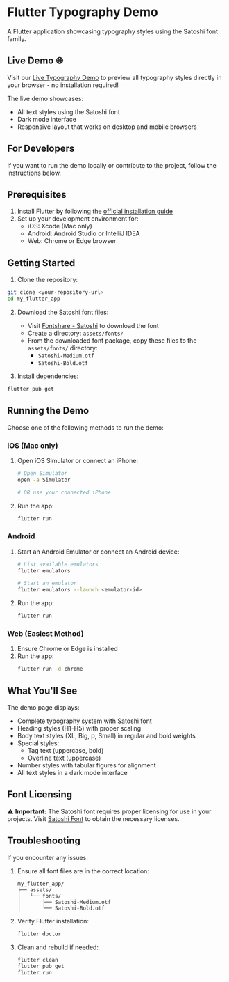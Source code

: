 # Flutter Typography Demo

A Flutter application showcasing typography styles using the Satoshi font family.

## Live Demo 🌐

Visit our [Live Typography Demo](https://ivem77.github.io/flutter-fonts-test) to preview all typography styles directly in your browser - no installation required!

The live demo showcases:
- All text styles using the Satoshi font
- Dark mode interface
- Responsive layout that works on desktop and mobile browsers

## For Developers

If you want to run the demo locally or contribute to the project, follow the instructions below.

## Prerequisites

1. Install Flutter by following the [official installation guide](https://docs.flutter.dev/get-started/install)
2. Set up your development environment for:
   - iOS: Xcode (Mac only)
   - Android: Android Studio or IntelliJ IDEA
   - Web: Chrome or Edge browser

## Getting Started

1. Clone the repository:
```bash
git clone <your-repository-url>
cd my_flutter_app
```

2. Download the Satoshi font files:
   - Visit [Fontshare - Satoshi](https://www.fontshare.com/fonts/satoshi) to download the font
   - Create a directory: `assets/fonts/`
   - From the downloaded font package, copy these files to the `assets/fonts/` directory:
     - `Satoshi-Medium.otf`
     - `Satoshi-Bold.otf`

3. Install dependencies:
```bash
flutter pub get
```

## Running the Demo

Choose one of the following methods to run the demo:

### iOS (Mac only)
1. Open iOS Simulator or connect an iPhone:
   ```bash
   # Open Simulator
   open -a Simulator
   
   # OR use your connected iPhone
   ```
2. Run the app:
   ```bash
   flutter run
   ```

### Android
1. Start an Android Emulator or connect an Android device:
   ```bash
   # List available emulators
   flutter emulators
   
   # Start an emulator
   flutter emulators --launch <emulator-id>
   ```
2. Run the app:
   ```bash
   flutter run
   ```

### Web (Easiest Method)
1. Ensure Chrome or Edge is installed
2. Run the app:
   ```bash
   flutter run -d chrome
   ```

## What You'll See

The demo page displays:
- Complete typography system with Satoshi font
- Heading styles (H1-H5) with proper scaling
- Body text styles (XL, Big, p, Small) in regular and bold weights
- Special styles:
  - Tag text (uppercase, bold)
  - Overline text (uppercase)
- Number styles with tabular figures for alignment
- All text styles in a dark mode interface

## Font Licensing

⚠️ **Important:** The Satoshi font requires proper licensing for use in your projects. Visit [Satoshi Font](https://www.fontshare.com/fonts/satoshi) to obtain the necessary licenses.

## Troubleshooting

If you encounter any issues:

1. Ensure all font files are in the correct location:
   ```
   my_flutter_app/
   ├── assets/
   │   └── fonts/
   │       ├── Satoshi-Medium.otf
   │       └── Satoshi-Bold.otf
   ```

2. Verify Flutter installation:
   ```bash
   flutter doctor
   ```

3. Clean and rebuild if needed:
   ```bash
   flutter clean
   flutter pub get
   flutter run
   ```
